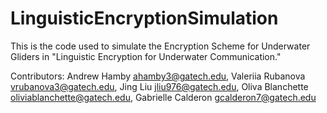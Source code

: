 # LinguisticEncryptionSimulation

This is the code used to simulate the Encryption Scheme for Underwater Gliders in "Linguistic Encryption for Underwater Communication."

Contributors: Andrew Hamby <ahamby3@gatech.edu>, Valeriia Rubanova <vrubanova3@gatech.edu>, Jing Liu <jliu976@gatech.edu>, Oliva Blanchette <oliviablanchette@gatech.edu>, Gabrielle Calderon <gcalderon7@gatech.edu>
